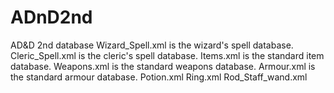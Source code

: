 # ADnD2nd
AD&amp;D 2nd database
Wizard_Spell.xml is the wizard's spell database.
Cleric_Spell.xml is the cleric's spell database.
Items.xml is the standard item database.
Weapons.xml is the standard weapons database.
Armour.xml is the standard armour database.
Potion.xml
Ring.xml
Rod_Staff_wand.xml
